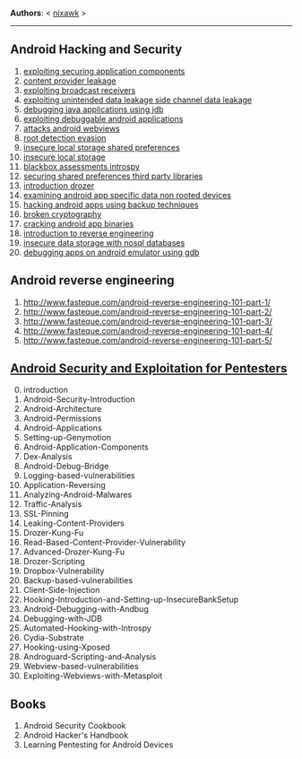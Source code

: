 **Authors**: < [nixawk](https://github.com/nixawk) >

----

## Android Hacking and Security

1. [exploiting securing application components](http://resources.infosecinstitute.com/android-hacking-security-part-1-exploiting-securing-application-components/)
2. [content provider leakage](http://resources.infosecinstitute.com/android-hacking-security-part-2-content-provider-leakage/)
3. [exploiting broadcast receivers](http://resources.infosecinstitute.com/android-hacking-security-part-3-exploiting-broadcast-receivers/)
4. [exploiting unintended data leakage side channel data leakage](http://resources.infosecinstitute.com/android-hacking-security-part-4-exploiting-unintended-data-leakage-side-channel-data-leakage/)
5. [debugging java applications using jdb](http://resources.infosecinstitute.com/android-hacking-security-part-5-debugging-java-applications-using-jdb/)
6. [exploiting debuggable android applications](http://resources.infosecinstitute.com/android-hacking-security-part-6-exploiting-debuggable-android-applications/)
7. [attacks android webviews](http://resources.infosecinstitute.com/android-hacking-security-part-7-attacks-android-webviews/)
8. [root detection evasion](http://resources.infosecinstitute.com/android-hacking-security-part-8-root-detection-evasion/)
9. [insecure local storage shared preferences](http://resources.infosecinstitute.com/android-hacking-security-part-9-insecure-local-storage-shared-preferences/)
10. [insecure local storage](http://resources.infosecinstitute.com/android-hacking-security-part-10-insecure-local-storage/)
11. [blackbox assessments introspy](http://resources.infosecinstitute.com/android-hacking-security-part-11-blackbox-assessments-introspy/)
12. [securing shared preferences third party libraries](http://resources.infosecinstitute.com/android-hacking-security-part-12-securing-shared-preferences-third-party-libraries/)
13. [introduction drozer](http://resources.infosecinstitute.com/android-hacking-security-part-13-introduction-drozer/)
14. [examining android app specific data non rooted devices](http://resources.infosecinstitute.com/android-hacking-security-part-14-examining-android-app-specific-data-non-rooted-devices/)
15. [hacking android apps using backup techniques](http://resources.infosecinstitute.com/android-hacking-security-part-15-hacking-android-apps-using-backup-techniques/)
16. [broken cryptography](http://resources.infosecinstitute.com/android-hacking-security-part-16-broken-cryptography/)
17. [cracking android app binaries](http://resources.infosecinstitute.com/android-hacking-security-part-17-cracking-android-app-binaries/)
18. [introduction to reverse engineering](http://resources.infosecinstitute.com/android-hacking-and-security-part-18-introduction-to-reverse-engineering/)
19. [insecure data storage with nosql databases](http://resources.infosecinstitute.com/android-hacking-and-security-part-19-insecure-data-storage-with-nosql-databases/)
20. [debugging apps on android emulator using gdb](http://resources.infosecinstitute.com/android-hacking-and-security-part-20-debugging-apps-on-android-emulator-using-gdb/)

## Android reverse engineering

1. http://www.fasteque.com/android-reverse-engineering-101-part-1/
2. http://www.fasteque.com/android-reverse-engineering-101-part-2/
3. http://www.fasteque.com/android-reverse-engineering-101-part-3/
4. http://www.fasteque.com/android-reverse-engineering-101-part-4/
5. http://www.fasteque.com/android-reverse-engineering-101-part-5/


## [Android Security and Exploitation for Pentesters](http://www.pentesteracademy.com/course?id=24)

00. introduction
01. Android-Security-Introduction
02. Android-Architecture
03. Android-Permissions
04. Android-Applications
05. Setting-up-Genymotion
06. Android-Application-Components
07. Dex-Analysis
08. Android-Debug-Bridge
09. Logging-based-vulnerabilities
10. Application-Reversing
11. Analyzing-Android-Malwares
12. Traffic-Analysis
13. SSL-Pinning
14. Leaking-Content-Providers
15. Drozer-Kung-Fu
16. Read-Based-Content-Provider-Vulnerability
17. Advanced-Drozer-Kung-Fu
18. Drozer-Scripting
19. Dropbox-Vulnerability
20. Backup-based-vulnerabilities
21. Client-Side-Injection
22. Hooking-Introduction-and-Setting-up-InsecureBankSetup
23. Android-Debugging-with-Andbug
24. Debugging-with-JDB
25. Automated-Hooking-with-Introspy
26. Cydia-Substrate
27. Hooking-using-Xposed
28. Androguard-Scripting-and-Analysis
29. Webview-based-vulnerabilities
30. Exploiting-Webviews-with-Metasploit

## Books

1. Android Security Cookbook
2. Android Hacker's Handbook
3. Learning Pentesting for Android Devices
